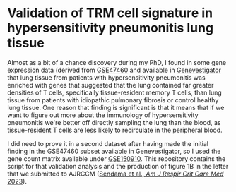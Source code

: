 # Validation of TRM cell signature in hypersensitivity pneumonitis lung tissue
Almost as a bit of a chance discovery during my PhD, I found in some gene expression data (derived from [GSE47460](https://www.ncbi.nlm.nih.gov/geo/query/acc.cgi?acc=GSE47460) and available in [Genevestigator](https://genevestigator.com/) that lung tissue from patients with hypersensitivity pneumonitis was enriched with genes that suggested that the lung contained far greater densities of T cells, specifically tissue-resident memory T cells, than lung tissue from patients with idiopathic pulmonary fibrosis or control healthy lung tissue. One reason that finding is significant is that it means that if we want to figure out more about the immunology of hypersensitivity pneumonitis we're better off directly sampling the lung than the blood, as tissue-resident T cells are less likely to recirculate in the peripheral blood.

I did need to prove it in a second dataset after having made the initial finding in the GSE47460 subset available in Genevestigator, so I used the gene count matrix available under [GSE150910](https://www.ncbi.nlm.nih.gov/geo/query/acc.cgi?acc=GSE150910). This repository contains the script for that validation analysis and the production of figure 1B in the letter that we submitted to AJRCCM ([Sendama et al., *Am J Respir Crit Care Med* 2023](https://www.ncbi.nlm.nih.gov/pmc/articles/PMC10161757/)).

